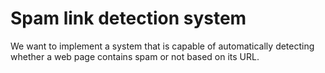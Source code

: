 # Spam link detection system

We want to implement a system that is capable of automatically detecting whether a web page contains spam or not based on its URL.